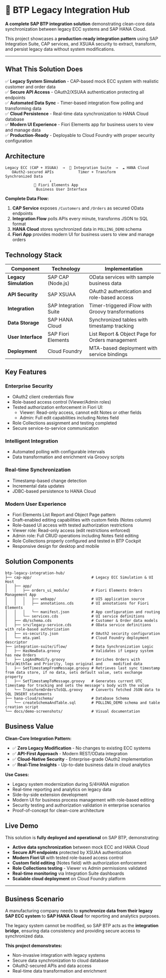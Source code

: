 # 🚀 BTP Legacy Integration Hub

**A complete SAP BTP integration solution** demonstrating clean-core data synchronization between legacy ECC systems and SAP HANA Cloud.

This project showcases a **production-ready integration pattern** using SAP Integration Suite, CAP services, and XSUAA security to extract, transform, and persist legacy data without system modifications.

---

## What This Solution Does

✅ **Legacy System Simulation** - CAP-based mock ECC system with realistic customer and order data  
✅ **Secure API Access** - OAuth2/XSUAA authentication protecting all endpoints  
✅ **Automated Data Sync** - Timer-based integration flow polling and transforming data  
✅ **Cloud Persistence** - Real-time data synchronization to HANA Cloud database  
✅ **Modern UI Experience** - Fiori Elements app for business users to view and manage data  
✅ **Production-Ready** - Deployable to Cloud Foundry with proper security configuration

## Architecture

```
Legacy ECC (CAP + XSUAA)  →  🔄 Integration Suite  →  ☁️ HANA Cloud
   OAuth2-secured APIs           Timer + Transform         Synchronized Data
                    ↓
             📱 Fiori Elements App
              Business User Interface
```

**Complete Data Flow:**
1. **CAP Service** exposes `/Customers` and `/Orders` as secured OData endpoints
2. **Integration Flow** polls APIs every minute, transforms JSON to SQL format
3. **HANA Cloud** stores synchronized data in `POLLING_DEMO` schema
4. **Fiori App** provides modern UI for business users to view and manage orders

## Technology Stack

| Component | Technology | Implementation |
|-----------|------------|----------------|
| **Legacy Simulation** | SAP CAP (Node.js) | OData services with sample business data |
| **API Security** | SAP XSUAA | OAuth2 authentication and role-based access |
| **Integration** | SAP Integration Suite | Timer-triggered iFlow with Groovy transformations |
| **Data Storage** | SAP HANA Cloud | Synchronized tables with timestamp tracking |
| **User Interface** | SAP Fiori Elements | List Report & Object Page for Orders management |
| **Deployment** | Cloud Foundry | MTA-based deployment with service bindings |

## Key Features

### **Enterprise Security**
- OAuth2 client credentials flow
- Role-based access control (Viewer/Admin roles)
- Tested authorization enforcement in Fiori UI:
  - Viewer: Read-only access, cannot edit Notes or other fields
  - Admin: Full edit capabilities including Notes field
- Role Collections assignment and testing completed
- Secure service-to-service communication

### **Intelligent Integration**
- Automated polling with configurable intervals
- Data transformation and enrichment via Groovy scripts

### **Real-time Synchronization**
- Timestamp-based change detection
- Incremental data updates
- JDBC-based persistence to HANA Cloud

### **Modern User Experience**
- Fiori Elements List Report and Object Page pattern
- Draft-enabled editing capabilities with custom fields (Notes column)
- Role-based UI access with tested authorization restrictions
- Viewer role: Read-only access (edit restrictions enforced)
- Admin role: Full CRUD operations including Notes field editing
- Role Collections properly configured and tested in BTP Cockpit
- Responsive design for desktop and mobile

## Solution Components
```
btp-legacy-integration-hub/
├── cap-app/                           # Legacy ECC Simulation & UI Host
│   ├── app/
│   │   ├── orders_ui_module/          # Fiori Elements Orders Management App
│   │   │   ├── webapp/                # UI5 application source
│   │   │   ├── annotations.cds        # UI annotations for Fiori Elements
│   │   │   └── manifest.json          # App configuration and routing
│   │   └── services.cds               # UI service definitions
│   ├── db/schema.cds                  # Customer & Order data models
│   ├── srv/legacy-service.cds         # OData service definitions with role-based authorization
│   ├── xs-security.json               # OAuth2 security configuration
│   └── mta.yaml                       # Cloud Foundry deployment descriptor
├── integration-suite/iflow/           # Data Synchronization Logic
│   ├── HasNewData.groovy              # Validates if Legacy system has new Orders
│   ├── LogAndModify.groovy            # Enriches Orders with TotalWithTax and Priority, logs original and     modified data
│   ├── SetTimestampFromMessage.groovy # Retrieves last sync timestamp from data store, if no data, sets default value, sets exchange property
│   ├── SetTimestampToMessage.groovy   # Generates current UTC timestamp for tracking and sets the message's body with the value
│   └── TransformOrdersToSQL.groovy    # Converts fetched JSON data to SQL INSERT statements
├── hana-cloud/schema/                 # Database Schema
│   └── createSchemaAndTable.sql       # POLLING_DEMO schema and table creation script
└── docs/demo-screenshots/             # Visual documentation
```

## Business Value

**Clean-Core Integration Pattern:**
- ✅ **Zero Legacy Modification** - No changes to existing ECC systems
- ✅ **API-First Approach** - Modern REST/OData integration
- ✅ **Cloud-Native Security** - Enterprise-grade OAuth2 implementation
- ✅ **Real-Time Insights** - Up-to-date business data in cloud analytics

**Use Cases:**
- Legacy system modernization during S/4HANA migration
- Real-time reporting and analytics on legacy data
- Side-by-side extension development
- Modern UI for business process management with role-based editing
- Security testing and authorization validation in enterprise scenarios
- Proof-of-concept for clean-core architecture

## Live Demo

This solution is **fully deployed and operational** on SAP BTP, demonstrating:

- **Active data synchronization** between mock ECC and HANA Cloud
- **Secure API endpoints** protected by XSUAA authentication  
- **Modern Fiori UI** with tested role-based access control
- **Custom field editing** (Notes field) with authorization enforcement
- **Role Collections testing** - Viewer vs Admin permissions validated
- **Real-time monitoring** via Integration Suite dashboards
- **Scalable cloud deployment** on Cloud Foundry platform

---


## Business Scenario

A manufacturing company needs to **synchronize data from their legacy SAP ECC system** to **SAP HANA Cloud** for reporting and analytics purposes.

The legacy system cannot be modified, so SAP BTP acts as the **integration bridge**, ensuring data consistency and providing secure access to synchronized data.

**This project demonstrates:**
- Non-invasive integration with legacy systems
- Secure data synchronization to cloud database
- OAuth2-secured APIs and data access
- Real-time data transformation and enrichment  

